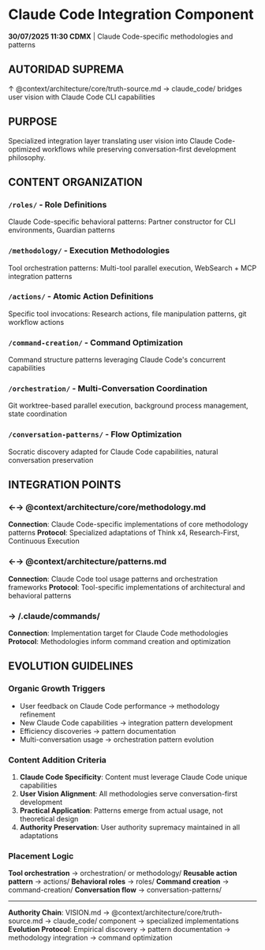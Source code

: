 # Claude Code Integration Component

**30/07/2025 11:30 CDMX** | Claude Code-specific methodologies and patterns

## AUTORIDAD SUPREMA
↑ @context/architecture/core/truth-source.md → claude_code/ bridges user vision with Claude Code CLI capabilities

## PURPOSE
Specialized integration layer translating user vision into Claude Code-optimized workflows while preserving conversation-first development philosophy.

## CONTENT ORGANIZATION

### `/roles/` - Role Definitions
Claude Code-specific behavioral patterns: Partner constructor for CLI environments, Guardian patterns

### `/methodology/` - Execution Methodologies  
Tool orchestration patterns: Multi-tool parallel execution, WebSearch + MCP integration patterns

### `/actions/` - Atomic Action Definitions
Specific tool invocations: Research actions, file manipulation patterns, git workflow actions

### `/command-creation/` - Command Optimization
Command structure patterns leveraging Claude Code's concurrent capabilities

### `/orchestration/` - Multi-Conversation Coordination
Git worktree-based parallel execution, background process management, state coordination

### `/conversation-patterns/` - Flow Optimization
Socratic discovery adapted for Claude Code capabilities, natural conversation preservation

## INTEGRATION POINTS

### ←→ @context/architecture/core/methodology.md
**Connection**: Claude Code-specific implementations of core methodology patterns
**Protocol**: Specialized adaptations of Think x4, Research-First, Continuous Execution

### ←→ @context/architecture/patterns.md
**Connection**: Claude Code tool usage patterns and orchestration frameworks
**Protocol**: Tool-specific implementations of architectural and behavioral patterns

### → /.claude/commands/
**Connection**: Implementation target for Claude Code methodologies
**Protocol**: Methodologies inform command creation and optimization

## EVOLUTION GUIDELINES

### Organic Growth Triggers
- User feedback on Claude Code performance → methodology refinement
- New Claude Code capabilities → integration pattern development
- Efficiency discoveries → pattern documentation
- Multi-conversation usage → orchestration pattern evolution

### Content Addition Criteria
1. **Claude Code Specificity**: Content must leverage Claude Code unique capabilities
2. **User Vision Alignment**: All methodologies serve conversation-first development
3. **Practical Application**: Patterns emerge from actual usage, not theoretical design
4. **Authority Preservation**: User authority supremacy maintained in all adaptations

### Placement Logic
**Tool orchestration** → orchestration/ or methodology/
**Reusable action pattern** → actions/
**Behavioral roles** → roles/
**Command creation** → command-creation/
**Conversation flow** → conversation-patterns/

---

**Authority Chain**: VISION.md → @context/architecture/core/truth-source.md → claude_code/ component → specialized implementations
**Evolution Protocol**: Empirical discovery → pattern documentation → methodology integration → command optimization